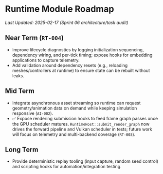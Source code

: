 # Runtime Module Roadmap

_Last Updated: 2025-02-17 (Sprint 06 architecture/task audit)_

## Near Term (`RT-004`)
- Improve lifecycle diagnostics by logging initialization sequencing, dependency wiring, and per-tick timing; expose hooks for embedding applications to capture telemetry.
- Add validation around dependency resets (e.g., reloading meshes/controllers at runtime) to ensure state can be rebuilt without leaks.

## Mid Term
- Integrate asynchronous asset streaming so runtime can request geometry/animation data on demand while keeping simulation responsive (`AI-002`).
- ✅ Expose rendering submission hooks to feed frame graph passes once the GPU scheduler matures. `RuntimeHost::submit_render_graph` now drives the forward pipeline and Vulkan scheduler in tests; future work will focus on telemetry and multi-backend coverage (`RT-003`).

## Long Term
- Provide deterministic replay tooling (input capture, random seed control) and scripting hooks for automation/integration testing.
